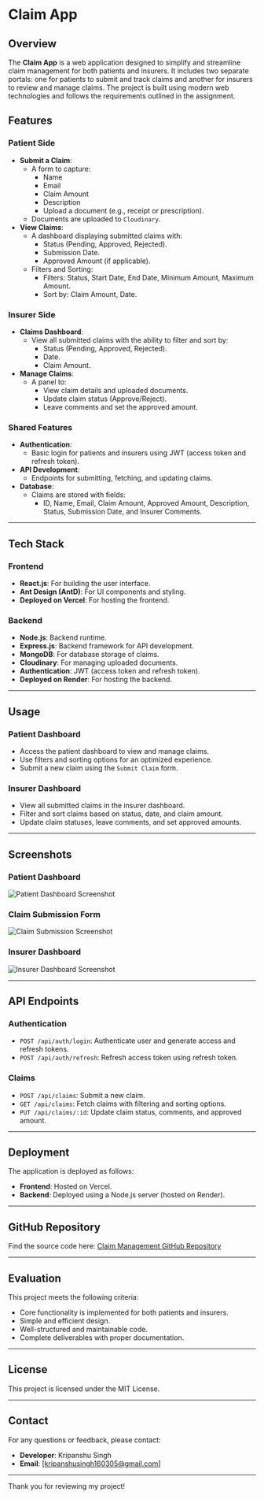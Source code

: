 # Claim App

## Overview

The **Claim App** is a web application designed to simplify and streamline claim management for both patients and insurers. It includes two separate portals: one for patients to submit and track claims and another for insurers to review and manage claims. The project is built using modern web technologies and follows the requirements outlined in the assignment.

## Features

### Patient Side

- **Submit a Claim**:
  - A form to capture:
    - Name
    - Email
    - Claim Amount
    - Description
    - Upload a document (e.g., receipt or prescription).
  - Documents are uploaded to `Cloudinary`.
- **View Claims**:
  - A dashboard displaying submitted claims with:
    - Status (Pending, Approved, Rejected).
    - Submission Date.
    - Approved Amount (if applicable).
  - Filters and Sorting:
    - Filters: Status, Start Date, End Date, Minimum Amount, Maximum Amount.
    - Sort by: Claim Amount, Date.

### Insurer Side

- **Claims Dashboard**:
  - View all submitted claims with the ability to filter and sort by:
    - Status (Pending, Approved, Rejected).
    - Date.
    - Claim Amount.
- **Manage Claims**:
  - A panel to:
    - View claim details and uploaded documents.
    - Update claim status (Approve/Reject).
    - Leave comments and set the approved amount.

### Shared Features

- **Authentication**:
  - Basic login for patients and insurers using JWT (access token and refresh token).
- **API Development**:
  - Endpoints for submitting, fetching, and updating claims.
- **Database**:
  - Claims are stored with fields:
    - ID, Name, Email, Claim Amount, Approved Amount, Description, Status, Submission Date, and Insurer Comments.

---

## Tech Stack

### Frontend

- **React.js**: For building the user interface.
- **Ant Design (AntD)**: For UI components and styling.
- **Deployed on Vercel**: For hosting the frontend.

### Backend

- **Node.js**: Backend runtime.
- **Express.js**: Backend framework for API development.
- **MongoDB**: For database storage of claims.
- **Cloudinary**: For managing uploaded documents.
- **Authentication**: JWT (access token and refresh token).
- **Deployed on Render**: For hosting the backend.

---

## Usage

### Patient Dashboard

- Access the patient dashboard to view and manage claims.
- Use filters and sorting options for an optimized experience.
- Submit a new claim using the `Submit Claim` form.

### Insurer Dashboard

- View all submitted claims in the insurer dashboard.
- Filter and sort claims based on status, date, and claim amount.
- Update claim statuses, leave comments, and set approved amounts.

---

## Screenshots

### Patient Dashboard

![Patient Dashboard Screenshot](./assets/patientDashboard.png)

### Claim Submission Form

![Claim Submission Screenshot](./assets/raise_claim.png)

### Insurer Dashboard

![Insurer Dashboard Screenshot](./assets/insurer_dash.png)

---

## API Endpoints

### Authentication

- `POST /api/auth/login`: Authenticate user and generate access and refresh tokens.
- `POST /api/auth/refresh`: Refresh access token using refresh token.

### Claims

- `POST /api/claims`: Submit a new claim.
- `GET /api/claims`: Fetch claims with filtering and sorting options.
- `PUT /api/claims/:id`: Update claim status, comments, and approved amount.

---

## Deployment

The application is deployed as follows:

- **Frontend**: Hosted on Vercel.
- **Backend**: Deployed using a Node.js server (hosted on Render).

---

## GitHub Repository

Find the source code here:
[Claim Management GitHub Repository](https://github.com/kripanshu-singh/claim-management)

---

## Evaluation

This project meets the following criteria:

- Core functionality is implemented for both patients and insurers.
- Simple and efficient design.
- Well-structured and maintainable code.
- Complete deliverables with proper documentation.

---

## License

This project is licensed under the MIT License.

---

## Contact

For any questions or feedback, please contact:

- **Developer**: Kripanshu Singh
- **Email**: [kripanshusingh160305@gmail.com]

---

Thank you for reviewing my project!
